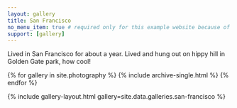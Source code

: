 ```yaml
---
layout: gallery
title: San Francisco
no_menu_item: true # required only for this example website because of menu construction
support: [gallery]
---
```


Lived in San Francisco for about a year. Lived and hung out on hippy hill in Golden Gate park, how cool!

{% for gallery in site.photography %}
  {% include archive-single.html %}
{% endfor %}

{% include gallery-layout.html gallery=site.data.galleries.san-francisco %}
